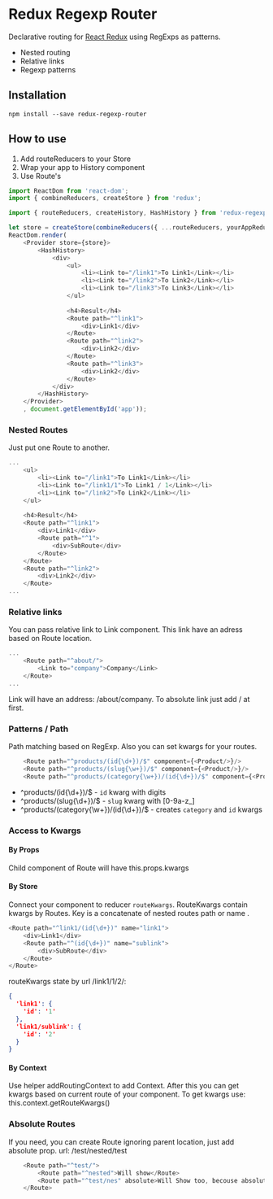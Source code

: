 Redux Regexp Router
=========================

Declarative routing for [React Redux](https://github.com/reactjs/react-redux) 
using RegExps as patterns.
* Nested routing
* Relative links
* Regexp patterns


## Installation

```
npm install --save redux-regexp-router
```

## How to use
1. Add routeReducers to your Store
2. Wrap your app to History component
3. Use Route's

```js
import ReactDom from 'react-dom';
import { combineReducers, createStore } from 'redux';

import { routeReducers, createHistory, HashHistory } from 'redux-regexp-router';

let store = createStore(combineReducers({ ...routeReducers, yourAppReducers }));
ReactDom.render(
    <Provider store={store}>
        <HashHistory>
            <div>
                <ul>
                    <li><Link to="/link1">To Link1</Link></li>
                    <li><Link to="/link2">To Link2</Link></li>
                    <li><Link to="/link3">To Link3</Link></li>
                </ul>
                
                <h4>Result</h4>
                <Route path="^link1">
                    <div>Link1</div>
                </Route>
                <Route path="^link2">
                    <div>Link2</div>
                </Route>
                <Route path="^link3">
                    <div>Link2</div>
                </Route>
            </div>
        </HashHistory>
    </Provider>
    , document.getElementById('app'));

```

### Nested Routes
Just put one Route to another.
```js
...
    <ul>
        <li><Link to="/link1">To Link1</Link></li>
        <li><Link to="/link1/1">To Link1 / 1</Link></li>
        <li><Link to="/link2">To Link2</Link></li>
    </ul>
    
    <h4>Result</h4>
    <Route path="^link1">
        <div>Link1</div>
        <Route path="^1">
            <div>SubRoute</div>
        </Route>
    </Route>
    <Route path="^link2">
        <div>Link2</div>
    </Route>
...
```

### Relative links
You can pass relative link to Link component. This link have an adress based on Route location.
```js
...
    <Route path="^about/">
        <Link to="company">Company</Link>
    </Route>
...
```
Link will have an address: /about/company. To absolute link just add / at first.

### Patterns / Path
Path matching based on RegExp. Also you can set kwargs for your routes.
```js
    <Route path="^products/(id{\d+})/$" component={<Product/>}/>
    <Route path="^products/(slug{\w+})/$" component={<Product/>}/>
    <Route path="^products/(category{\w+})/(id{\d+})/$" component={<Product/>}/>
```
* ^products/(id{\d+})/$ - `id` kwarg with digits
* ^products/(slug{\d+})/$ - `slug` kwarg with [0-9a-z_]
* ^products/(category{\w+})/(id{\d+})/$ - creates `category` and `id` kwargs

### Access to Kwargs
#### By Props 
Child component of Route will have this.props.kwargs
#### By Store 
Connect your component to reducer `routeKwargs`. RouteKwargs contain kwargs by Routes. Key is a concatenate of nested routes path or name .
```js
<Route path="^link1/(id{\d+})" name="link1">
    <div>Link1</div>
    <Route path="^(id{\d+})" name="sublink">
        <div>SubRoute</div>
    </Route>
</Route>
```
routeKwargs state by url /link1/1/2/:
```json
{
  'link1': {
    'id': '1'
  },
  'link1/sublink': {
    'id': '2'
  }
}
```
#### By Context
Use helper addRoutingContext to add Context. After this you can get kwargs based on current 
route of your component. To get kwargs use: this.context.getRouteKwargs() 

### Absolute Routes
If you need, you can create Route ignoring parent location, just add absolute prop.
url: /test/nested/test
```js
    <Route path="^test/">
        <Route path="^nested">Will show</Route>
        <Route path="^test/nes" absolute>Will Show too, becouse absolute</Route>
    </Route>
```